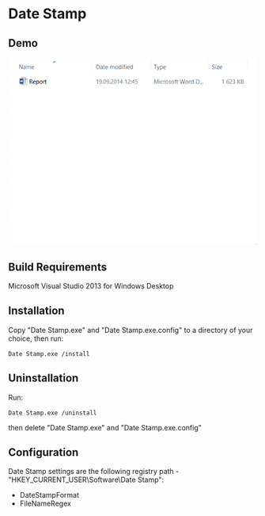 # Date Stamp
## Demo
![demo](demo.gif)

## Build Requirements
Microsoft Visual Studio 2013 for Windows Desktop

## Installation
Copy "Date Stamp.exe" and "Date Stamp.exe.config" to a directory of your choice, then run:
```
Date Stamp.exe /install
```

## Uninstallation
Run:
```
Date Stamp.exe /uninstall
```
then delete "Date Stamp.exe" and "Date Stamp.exe.config"

## Configuration
Date Stamp settings are the following registry path - "HKEY_CURRENT_USER\Software\Date Stamp":

- DateStampFormat
- FileNameRegex
